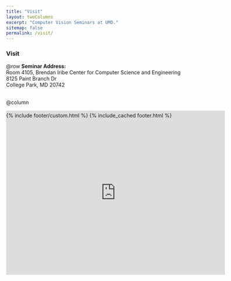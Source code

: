 ```yaml
---
title: "Visit"
layout: twoColumns
excerpt: "Computer Vision Seminars at UMD."
sitemap: false
permalink: /visit/
---
```


### Visit


@row
**Seminar Address:** <br>
Room 4105, Brendan Iribe Center for Computer Science and Engineering <br>
8125 Paint Branch Dr <br>
College Park, MD 20742 <br>
<br>

@column

<div class="map-image">
  <iframe src="https://www.google.com/maps/embed?pb=!1m28!1m12!1m3!1d49618.32158889173!2d-76.97149017797243!3d38.98918468056333!2m3!1f0!2f0!3f0!3m2!1i1024!2i768!4f13.1!4m13!3e6!4m5!1s0x89b7c7e9e636ed11%3A0x9aaf14503032f4a!2sBrendan%20Iribe%20Center%20for%20Computer%20Science%20and%20Engineering%2C%20Paint%20Branch%20Drive%2C%20College%20Park%2C%20MD!3m2!1d38.9891232!2d-76.9364707!4m5!1s0x89b7c7e9e636ed11%3A0x9aaf14503032f4a!2siribe!3m2!1d38.9891232!2d-76.9364707!5e0!3m2!1sen!2sus!4v1677042976527!5m2!1sen!2sus" width="600" height="450" style="border:0;" allowfullscreen=""></iframe>
 </div>

<!-- Responsive design -->
<style>
  @media screen and (max-width: 500px){
    .map-image{
      display: inline-block;
      width: 100%;
      overflow-x: hidden;
      height: auto;
    }
  }
  @media screen and (min-width: 501px){
    .map-image{
      height: 5px;
    }
  }
</style>

<div id="footer" class="page__footer">
  <footer>
    {% include footer/custom.html %}
    {% include_cached footer.html %}
  </footer>
</div>